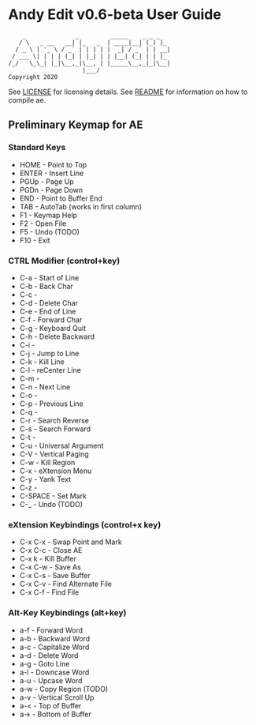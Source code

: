 # Andy Edit v0.6-beta User Guide

        _              _         _____    _ _ _
       / \   _ __   __| |_   _  | ____|__| (_) |_
      / _ \ | '_ \ / _` | | | | |  _| / _` | | __|
     / ___ \| | | | (_| | |_| | | |__| (_| | | |_
    /_/   \_\_| |_|\__,_|\__, | |_____\__,_|_|\__|
                         |___/
    Copyright 2020

See [LICENSE](LICENSE) for licensing details.
See [README](README.md) for information on how to compile ae.

## Preliminary Keymap for AE 

### Standard Keys
* HOME    - Point to Top
* ENTER   - Insert Line
* PGUp    - Page Up
* PGDn    - Page Down
* END     - Point to Buffer End
* TAB     - AutoTab (works in first column)
* F1      - Keymap Help
* F2      - Open File
* F5      - Undo (TODO)
* F10     - Exit

### CTRL Modifier (control+key)
* C-a     - Start of Line
* C-b     - Back Char
* C-c     -
* C-d     - Delete Char
* C-e     - End of Line
* C-f     - Forward Char
* C-g     - Keyboard Quit
* C-h     - Delete Backward
* C-i     -
* C-j     - Jump to Line
* C-k     - Kill Line
* C-l     - reCenter Line
* C-m     -
* C-n     - Next Line
* C-o     - 
* C-p     - Previous Line
* C-q     - 
* C-r     - Search Reverse
* C-s     - Search Forward
* C-t     -
* C-u     - Universal Argument
* C-V     - Vertical Paging
* C-w     - Kill Region
* C-x     - eXtension Menu
* C-y     - Yank Text
* C-z     - 
* C-SPACE - Set Mark
* C-_     - Undo (TODO)

### eXtension Keybindings (control+x key)
* C-x C-x - Swap Point and Mark
* C-x C-c - Close AE
* C-x k   - Kill Buffer
* C-x C-w - Save As
* C-x C-s - Save Buffer
* C-x C-v - Find Alternate File
* C-x C-f - Find File

### Alt-Key Keybindings (alt+key)
* a-f     - Forward Word
* a-b     - Backward Word
* a-c     - Capitalize Word
* a-d     - Delete Word
* a-g     - Goto Line
* a-l     - Downcase Word
* a-u     - Upcase Word
* a-w     - Copy Region (TODO)
* a-v     - Vertical Scroll Up
* a-<     - Top of Buffer
* a->     - Bottom of Buffer

